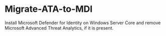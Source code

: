 # Migrate-ATA-to-MDI
Install Microsoft Defender for Identity on Windows Server Core and remove Microsoft Advanced Threat Analytics, if it is present.
